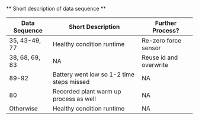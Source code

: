 ** Short description of data sequence **

| Data Sequence  | Short Description | Further Process? |
| ------------- | ------------- |  ------------- |
| 35, 43-49, 77  | Healthy condition runtime  | Re-zero force sensor|
| 38, 68, 69, 83| NA | Reuse id and overwrite |
| 89-92 | Battery went low so 1-2 time steps missed| NA|
| 80 | Recorded plant warm up process as well| NA|
| Otherwise  | Healthy condition runtime   | NA |
